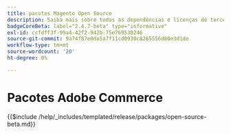 ```yaml
---
title: pacotes Magento Open Source
description: Saiba mais sobre todas as dependências e licenças de terceiros usadas no Magento Open Source.
badgeCoreBeta: label="2.4.7-beta" type="informative"
exl-id: ccfdff3f-99a4-42f2-942b-75e769530246
source-git-commit: 9a74f87e0da5a7f11cd0930c8265556d80e3d1de
workflow-type: tm+mt
source-wordcount: '20'
ht-degree: 0%

---
```


# Pacotes Adobe Commerce

{{$include /help/_includes/templated/release/packages/open-source-beta.md}}
